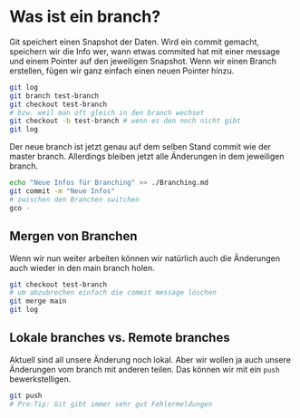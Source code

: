 # Was ist ein branch?

Git speichert einen Snapshot der Daten. Wird ein commit gemacht, speichern wir die Info wer, wann etwas commited hat mit einer message und einem Pointer auf den jeweiligen Snapshot.
Wenn wir einen Branch erstellen, fügen wir ganz einfach einen neuen Pointer hinzu.

```bash
git log
git branch test-branch
git checkout test-branch
# bzw. weil man oft gleich in den branch wechset
git checkout -b test-branch # wenn es den noch nicht gibt
git log
```

Der neue branch ist jetzt genau auf dem selben Stand commit wie der master branch. Allerdings bleiben jetzt alle Änderungen in dem jeweiligen branch.

```bash
echo "Neue Infos für Branching" >> ./Branching.md
git commit -m "Neue Infos"
# zwischen den Branchen switchen
gco -
```

## Mergen von Branchen

Wenn wir nun weiter arbeiten können wir natürlich auch die Änderungen auch wieder in den main branch holen.

```bash
git checkout test-branch
# um abzubrechen einfach die commit message löschen
git merge main
git log
```

## Lokale branches vs. Remote branches

Aktuell sind all unsere Änderung noch lokal. Aber wir wollen ja auch unsere Änderungen vom branch mit anderen teilen. Das können wir mit ein `push` bewerkstelligen.

```bash
git push
# Pro-Tip: Git gibt immer sehr gut Fehlermeldungen
```

